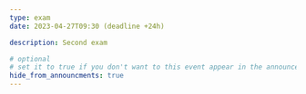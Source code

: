 ```yaml
---
type: exam
date: 2023-04-27T09:30 (deadline +24h)

description: Second exam

# optional
# set it to true if you don't want to this event appear in the announcements section
hide_from_announcments: true
---
```

